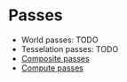# Passes

- World passes: TODO
- Tesselation passes: TODO
- [Composite passes](composite.md)
- [Compute passes](compute.md)
